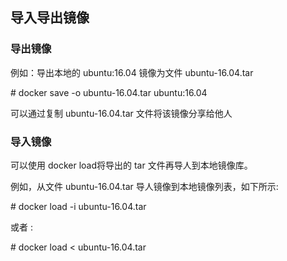 ## 导入导出镜像

### 导出镜像

例如：导出本地的 ubuntu:16.04 镜像为文件 ubuntu-16.04.tar

\# docker save -o ubuntu-16.04.tar ubuntu:16.04

可以通过复制 ubuntu-16.04.tar 文件将该镜像分享给他人

### 导入镜像

可以使用 docker load将导出的 tar 文件再导人到本地镜像库。

例如，从文件 ubuntu-16.04.tar 导人镜像到本地镜像列表，如下所示:

\#  docker load -i ubuntu-16.04.tar

或者 :

\# docker load &lt; ubuntu-16.04.tar

### 

### 



